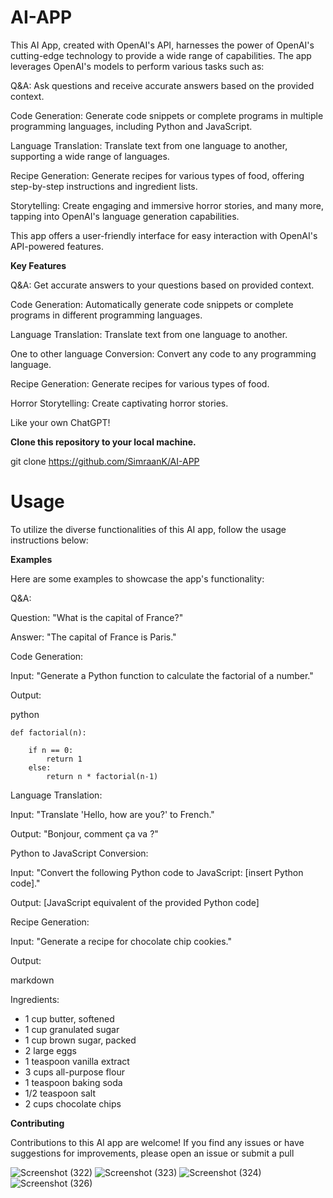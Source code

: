  # **AI-APP**


This AI App, created with OpenAI's API, harnesses the power of OpenAI's cutting-edge technology to provide a wide range of capabilities. The app leverages OpenAI's models to perform various tasks such as:

Q&A: Ask questions and receive accurate answers based on the provided context.

Code Generation: Generate code snippets or complete programs in multiple programming languages, including Python and JavaScript.

Language Translation: Translate text from one language to another, supporting a wide range of languages.

Recipe Generation: Generate recipes for various types of food, offering step-by-step instructions and ingredient lists.

Storytelling: Create engaging and immersive horror stories, and many more, tapping into OpenAI's language generation capabilities.

This app offers a user-friendly interface for easy interaction with OpenAI's API-powered features.

**Key Features**

Q&A: Get accurate answers to your questions based on provided context.

Code Generation: Automatically generate code snippets or complete programs in different programming languages.

Language Translation: Translate text from one language to another.

One to other language Conversion: Convert any code to any programming language.

Recipe Generation: Generate recipes for various types of food.

Horror Storytelling: Create captivating horror stories.

Like your own ChatGPT!


**Clone this repository to your local machine.**

git clone https://github.com/SimraanK/AI-APP

# **Usage**

To utilize the diverse functionalities of this AI app, follow the usage instructions below:


**Examples**

Here are some examples to showcase the app's functionality:

Q&A:

Question: "What is the capital of France?"

Answer: "The capital of France is Paris."

Code Generation:

Input: "Generate a Python function to calculate the factorial of a number."

Output:

python


    def factorial(n):

        if n == 0:    
            return 1        
        else:    
            return n * factorial(n-1)
        
        
Language Translation:

Input: "Translate 'Hello, how are you?' to French."

Output: "Bonjour, comment ça va ?"

Python to JavaScript Conversion:

Input: "Convert the following Python code to JavaScript: [insert Python code]."

Output: [JavaScript equivalent of the provided Python code]

Recipe Generation:

Input: "Generate a recipe for chocolate chip cookies."

Output:

markdown

Ingredients:

- 1 cup butter, softened
- 1 cup granulated sugar
- 1 cup brown sugar, packed
- 2 large eggs
- 1 teaspoon vanilla extract
- 3 cups all-purpose flour
- 1 teaspoon baking soda
- 1/2 teaspoon salt
- 2 cups chocolate chips


__Contributing__

Contributions to this AI app are welcome! If you find any issues or have suggestions for improvements, please open an issue or submit a pull


![Screenshot (322)](https://github.com/SimraanK/AI-APP/assets/99394288/19ebf5f6-d375-4d15-a252-3a96fc97d942)
![Screenshot (323)](https://github.com/SimraanK/AI-APP/assets/99394288/258b25e7-7050-49bc-9fd8-8fca7bf1c774)
![Screenshot (324)](https://github.com/SimraanK/AI-APP/assets/99394288/3e3ea397-0f93-4ad3-955e-651d3f0e4675)
![Screenshot (326)](https://github.com/SimraanK/AI-APP/assets/99394288/f041d8e1-3909-4c4d-acf3-7730eccb19bb)


